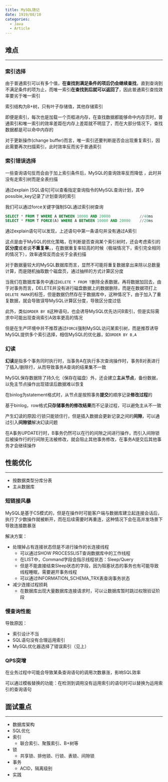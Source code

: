 ```yaml
---
title: MySQL随记
date: 1919/08/10
categories:
  - Java
  - Article
---
```

## 难点
---
### 索引选择
由于普通索引可以有多个值，**在查找到满足条件的项后仍会继续查找**，直到查询到不满足条件的项为止，而唯一索引**在查找到后就可以返回了**，因此普通索引查找效率要劣于唯一索引

索引结构为B+树，只有叶子存储值，其他存储索引

即便是索引，每次也是加载一个页框进内存，在查找数据都能够命中内存页时，普通索引和唯一索引的效率差距在内存上差距就不明显了，而在大部分情况下，查找数据都是可以命中内存的

对于更新操作(change buffer)而言，唯一索引还要判断是否会出现重复索引，因此需要再次扫描索引，此时效率反而劣于普通索引

### 索引错误选择
一些查询语句反而会由于加上索引条件后，MySQL的查询效率反而降低 ，此时并没有走索引树而是全表扫描

通过explain [SQL语句]可以查看指定查询指令的MySQL查询计划，其中possibie_key记录了计划查询的索引

我们可以通过force关键字强制SQL通过索引树查询
```SQL
SELECT * FROM T WHERE A BETWEEN 10000 AND 20000             //40ms
SELECT * FROM T FORCE(A) WHERE A BETWEEN 10000 AND 20000    //20ms
```

通过explain语句可以发现，上述语句中第一条语句并没有通过A索引

这点是由于MySQL的优化策略，在判断是否查询某个索引树时，还会考虑索引的**区分度**或者说**不重复率**，，在数据重复率较高的时候（极端情况下，索引完全相同的情况下），效率通常反而会劣于全表扫描

对于数据量较大的MySQL数据库而言，显然不可能将重复数据拿出来除以总数量计算，而是随机抽取数个磁盘页，通过抽样的方式计算区分度

当我们在数据库事务中通过`DELETE * FROM T`删除全表数据，再将数据加回去，由于对事务而言，DELETE并没有进行磁盘数据上的数据删除，而是在数据项打上`DELETE MARK`的标签，但是数据仍然存在于数据库中，这种情况下，由于加入了重复数据，就会导致误导MySQL计算区分度，导致区分度过低

此外，类似`ORDER BY B`这种语句，也会诱导MySQL优先访问B索引，但是实际需求中可能出现查询索引A效率更高的情况

但是在生产环境中并不推荐通过`FORCE`强制MySQL访问某索引树，而是推荐诱导MySQL提供多个索引选择，相信MySQL的优化器，如`ORDER BY B,A`

### 幻读
**幻读**是指多个事务同时执行时，当事务A在执行多次查询操作时，事务B对表进行了插入/删除行，从而导致事务A查询的结果集不一致

MySQL保存数据除了持久化（保存在磁盘）外，还会建立**主从节点**，备份数据，以免主节点操作出现错误后数据难以恢复

在binlog为statement格式时，从节点是按照事务**提交**的顺序记录**修改过程**的

基于binlog，row格式**只存储事务的修改结果**而不记录过程，可以避免主从不一致

产生幻读的原因:行锁只能锁住行，但是插入数据会更新记录之间的**间隙**，可以通过引入**间隙锁**解决幻读问题

在A事务UPDATE行时，B事务仍然可以在行的间隙之间进行操作，而引入间隙锁后被操作行的行间隙无法被修改，就会阻止其他事务修改，在事务A提交后其他事务才会继续操作

## 性能优化
---
- 按数据类型分库分表
- 主从数据库

### 短链接风暴
MySQL是基于CS模式的，但是在操作时可能客户端与数据库建立起连接会话后，执行了少数操作就被断开，而在后续需要时再重连，这种情况下会在高并发场景下导致连接数暴涨

解决方案：
- 处理掉占有连接状态但是不进行操作的长连接线程
  - 可以通过SHOW PROCESSLIST查询数据库中的工作线程
  - 在LIST中，Command字段会指示线程状态：Sleep/Query
  - 但是不能直接结束Sleep状态的字段，因为阻塞状态的事务也有可能导致线程睡眠，需要避开事务线程
  - 可以通过INFORMATION_SCHEMA_TRX表查询事务状态
- 减少连接过程损耗
  - 在数据库出现大量数据库连接请求时，可以让数据库暂时跳过权限验证阶段

### 慢查询性能
导致原因：
- 索引设计不当
- SQL语句没有合理运用索引
- MySQL优化器选择了错误索引（见上）

### QPS突增
在业务过程中可能会导致某条查询语句的调用次数暴涨，影响SQL效率

可以通过模板替换的功能：在检测到调用没有运用索引的语句时可以替换为运用索引的查询语句

## 面试重点
---
- 数据库架构
- SQL优化
- 索引
  - 联合索引、聚簇索引、B+树等
- 锁
  - 共享锁、排他锁、行锁、表锁、间隙锁
- 事务
  - ACID，隔离级别
- 实践
